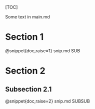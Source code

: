 <!--
// objective: test @snippet{doc} command with raise option
// check: md_063__main.xml
-->
[TOC]

Some text in main.md

# Section 1
@snippet{doc,raise=1} snip.md SUB

# Section 2
## Subsection 2.1
@snippet{doc,raise=2} snip.md SUBSUB

